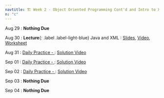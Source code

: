 ```yaml
---
navtitle: 🏗️ Week 2 - Object Oriented Programming Cont'd and Intro to XML
n: "c"
---
```


Aug 29
: **Nothing Due**

Aug 30
: **Lecture**{: .label .label-light-blue} Java and XML
    : [Slides](), [Video](), [Worksheet]()

Aug 31
: [Daily Practice - ](https://leetcode.com/problems/binary-search/)
    : [Solution Video]()

Sep 01
: [Daily Practice - ](https://leetcode.com/problems/)
    : [Solution Video]()

Sep 02
: [Daily Practice - ](https://leetcode.com/problems/)
    : [Solution Video]()

Sep 03
: **Nothing Due**

Sep 04
: **Nothing Due**

